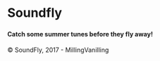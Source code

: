 # Soundfly
###
#### Catch some summer tunes before they fly away!


&copy; SoundFly, 2017 - MillingVanilling
